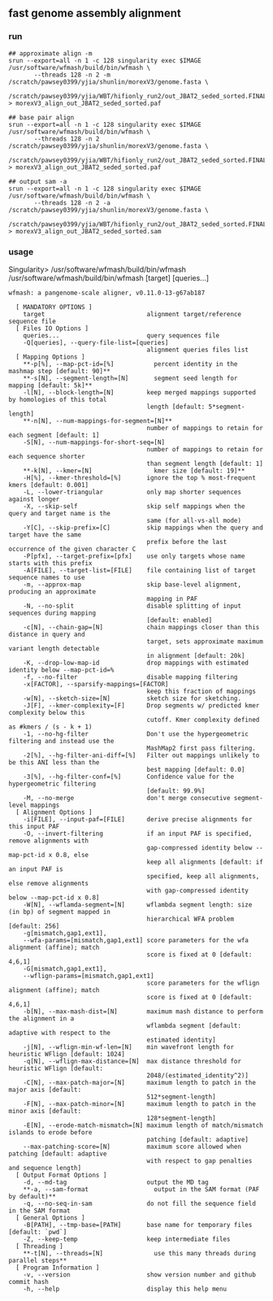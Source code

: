## fast genome assembly alignment
### run
```
## approximate align -m
srun --export=all -n 1 -c 128 singularity exec $IMAGE /usr/software/wfmash/build/bin/wfmash \
       --threads 128 -n 2 -m /scratch/pawsey0399/yjia/shunlin/morexV3/genome.fasta \
       /scratch/pawsey0399/yjia/WBT/hifionly_run2/out_JBAT2_seded_sorted.FINAL.fa  > morexV3_align_out_JBAT2_seded_sorted.paf

## base pair align
srun --export=all -n 1 -c 128 singularity exec $IMAGE /usr/software/wfmash/build/bin/wfmash \
       --threads 128 -n 2 /scratch/pawsey0399/yjia/shunlin/morexV3/genome.fasta \
       /scratch/pawsey0399/yjia/WBT/hifionly_run2/out_JBAT2_seded_sorted.FINAL.fa  > morexV3_align_out_JBAT2_seded_sorted.paf

## output sam -a
srun --export=all -n 1 -c 128 singularity exec $IMAGE /usr/software/wfmash/build/bin/wfmash \
       --threads 128 -n 2 -a /scratch/pawsey0399/yjia/shunlin/morexV3/genome.fasta \
       /scratch/pawsey0399/yjia/WBT/hifionly_run2/out_JBAT2_seded_sorted.FINAL.fa  > morexV3_align_out_JBAT2_seded_sorted.sam
```
### usage
Singularity> /usr/software/wfmash/build/bin/wfmash
  /usr/software/wfmash/build/bin/wfmash [target] [queries...]

    wfmash: a pangenome-scale aligner, v0.11.0-13-g67ab187

      [ MANDATORY OPTIONS ]
        target                            alignment target/reference sequence file
      [ Files IO Options ]
        queries...                        query sequences file
        -Q[queries], --query-file-list=[queries]
                                          alignment queries files list
      [ Mapping Options ]
        **-p[%], --map-pct-id=[%]           percent identity in the mashmap step [default: 90]**
        **-s[N], --segment-length=[N]       segment seed length for mapping [default: 5k]**
        -l[N], --block-length=[N]         keep merged mappings supported by homologies of this total
                                          length [default: 5*segment-length]
        **-n[N], --num-mappings-for-segment=[N]**
                                          number of mappings to retain for each segment [default: 1]
        -S[N], --num-mappings-for-short-seq=[N]
                                          number of mappings to retain for each sequence shorter
                                          than segment length [default: 1]
        **-k[N], --kmer=[N]                 kmer size [default: 19]**
        -H[%], --kmer-threshold=[%]       ignore the top % most-frequent kmers [default: 0.001]
        -L, --lower-triangular            only map shorter sequences against longer
        -X, --skip-self                   skip self mappings when the query and target name is the
                                          same (for all-vs-all mode)
        -Y[C], --skip-prefix=[C]          skip mappings when the query and target have the same
                                          prefix before the last occurrence of the given character C
        -P[pfx], --target-prefix=[pfx]    use only targets whose name starts with this prefix
        -A[FILE], --target-list=[FILE]    file containing list of target sequence names to use
        -m, --approx-map                  skip base-level alignment, producing an approximate
                                          mapping in PAF
        -N, --no-split                    disable splitting of input sequences during mapping
                                          [default: enabled]
        -c[N], --chain-gap=[N]            chain mappings closer than this distance in query and
                                          target, sets approximate maximum variant length detectable
                                          in alignment [default: 20k]
        -K, --drop-low-map-id             drop mappings with estimated identity below --map-pct-id=%
        -f, --no-filter                   disable mapping filtering
        -x[FACTOR], --sparsify-mappings=[FACTOR]
                                          keep this fraction of mappings
        -w[N], --sketch-size=[N]          sketch size for sketching.
        -J[F], --kmer-complexity=[F]      Drop segments w/ predicted kmer complexity below this
                                          cutoff. Kmer complexity defined as #kmers / (s - k + 1)
        -1, --no-hg-filter                Don't use the hypergeometric filtering and instead use the
                                          MashMap2 first pass filtering.
        -2[%], --hg-filter-ani-diff=[%]   Filter out mappings unlikely to be this ANI less than the
                                          best mapping [default: 0.0]
        -3[%], --hg-filter-conf=[%]       Confidence value for the hypergeometric filtering
                                          [default: 99.9%]
        -M, --no-merge                    don't merge consecutive segment-level mappings
      [ Alignment Options ]
        -i[FILE], --input-paf=[FILE]      derive precise alignments for this input PAF
        -O, --invert-filtering            if an input PAF is specified, remove alignments with
                                          gap-compressed identity below --map-pct-id x 0.8, else
                                          keep all alignments [default: if an input PAF is
                                          specified, keep all alignments, else remove alignments
                                          with gap-compressed identity below --map-pct-id x 0.8]
        -W[N], --wflamda-segment=[N]      wflambda segment length: size (in bp) of segment mapped in
                                          hierarchical WFA problem [default: 256]
        -g[mismatch,gap1,ext1],
        --wfa-params=[mismatch,gap1,ext1] score parameters for the wfa alignment (affine); match
                                          score is fixed at 0 [default: 4,6,1]
        -G[mismatch,gap1,ext1],
        --wflign-params=[mismatch,gap1,ext1]
                                          score parameters for the wflign alignment (affine); match
                                          score is fixed at 0 [default: 4,6,1]
        -b[N], --max-mash-dist=[N]        maximum mash distance to perform the alignment in a
                                          wflambda segment [default: adaptive with respect to the
                                          estimated identity]
        -j[N], --wflign-min-wf-len=[N]    min wavefront length for heuristic WFlign [default: 1024]
        -q[N], --wflign-max-distance=[N]  max distance threshold for heuristic WFlign [default:
                                          2048/(estimated_identity^2)]
        -C[N], --max-patch-major=[N]      maximum length to patch in the major axis [default:
                                          512*segment-length]
        -F[N], --max-patch-minor=[N]      maximum length to patch in the minor axis [default:
                                          128*segment-length]
        -E[N], --erode-match-mismatch=[N] maximum length of match/mismatch islands to erode before
                                          patching [default: adaptive]
        --max-patching-score=[N]          maximum score allowed when patching [default: adaptive
                                          with respect to gap penalties and sequence length]
      [ Output Format Options ]
        -d, --md-tag                      output the MD tag
        **-a, --sam-format                  output in the SAM format (PAF by default)**
        -q, --no-seq-in-sam               do not fill the sequence field in the SAM format
      [ General Options ]
        -B[PATH], --tmp-base=[PATH]       base name for temporary files [default: `pwd`]
        -Z, --keep-temp                   keep intermediate files
      [ Threading ]
        **-t[N], --threads=[N]              use this many threads during parallel steps**
      [ Program Information ]
        -v, --version                     show version number and github commit hash
        -h, --help                        display this help menu
